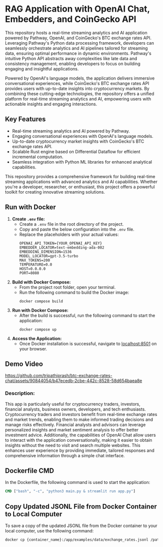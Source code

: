 # RAG Application with OpenAI Chat, Embedders, and CoinGecko API

This repository hosts a real-time streaming analytics and AI application powered by Pathway, OpenAI, and CoinGecko's BTC exchange rates API. Leveraging Pathway's Python data processing framework, developers can seamlessly orchestrate analytics and AI pipelines tailored for streaming data, ensuring optimal performance in dynamic environments. Pathway's intuitive Python API abstracts away complexities like late data and consistency management, enabling developers to focus on building engaging and insightful applications. 

Powered by OpenAI's language models, the application delivers immersive conversational experiences, while CoinGecko's BTC exchange rates API provides users with up-to-date insights into cryptocurrency markets. By combining these cutting-edge technologies, the repository offers a unified platform for real-time streaming analytics and AI, empowering users with actionable insights and engaging interactions.

## Key Features
- Real-time streaming analytics and AI powered by Pathway.
- Engaging conversational experiences with OpenAI's language models.
- Up-to-date cryptocurrency market insights with CoinGecko's BTC exchange rates API.
- Scalable Rust engine based on Differential Dataflow for efficient incremental computation.
- Seamless integration with Python ML libraries for enhanced analytical capabilities.

This repository provides a comprehensive framework for building real-time streaming applications with advanced analytics and AI capabilities. Whether you're a developer, researcher, or enthusiast, this project offers a powerful toolkit for creating innovative streaming solutions.

## Run with Docker

1. **Create `.env` file:**
   - Create a `.env` file in the root directory of the project.
   - Copy and paste the below configuration into the `.env` file.
   - Replace the placeholders with your actual values:
     ```
     OPENAI_API_TOKEN={YOUR_OPENAI_API_KEY}
     EMBEDDER_LOCATOR=text-embedding-ada-002
     EMBEDDING_DIMENSION=1536
     MODEL_LOCATOR=gpt-3.5-turbo
     MAX_TOKENS=200
     TEMPERATURE=0.0
     HOST=0.0.0.0
     PORT=8080
     ```
2. **Build with Docker Compose:**
   - From the project root folder, open your terminal.
   - Run the following command to build the Docker image:
     ```
     docker compose build
     ```
3. **Run with Docker Compose:**
   - After the build is successful, run the following command to start the application:
     ```
     docker compose up
     ```
4. **Access the Application:**
   - Once Docker installation is successful, navigate to [localhost:8501](http://localhost:8501) on your browser.

## Demo Video
https://github.com/tripathiprash/btc-exchange-rates-chat/assets/90844054/b47ecedb-2cbe-442c-8528-58d654baea8e

### Description:
This app is particularly useful for cryptocurrency traders, investors, financial analysts, business owners, developers, and tech enthusiasts. Cryptocurrency traders and investors benefit from real-time exchange rates and market trends, enabling them to make informed trading decisions and manage risks effectively. Financial analysts and advisors can leverage personalized insights and market sentiment analysis to offer better investment advice. Additionally, the capabilities of OpenAI Chat allow users to interact with the application conversationally, making it easier to obtain insights without the need to visit and search multiple websites. This enhances user experience by providing immediate, tailored responses and comprehensive information through a simple chat interface.

## Dockerfile CMD
In the Dockerfile, the following command is used to start the application:
```dockerfile
CMD ["bash", "-c", "python3 main.py & streamlit run app.py"]
```

## Copy Updated JSONL File from Docker Container to Local Computer
To save a copy of the updated JSONL file from the Docker container to your local computer, use the following command:
```bash
docker cp {container_name}:/app/examples/data/exchange_rates.jsonl /path/to/local/directory

